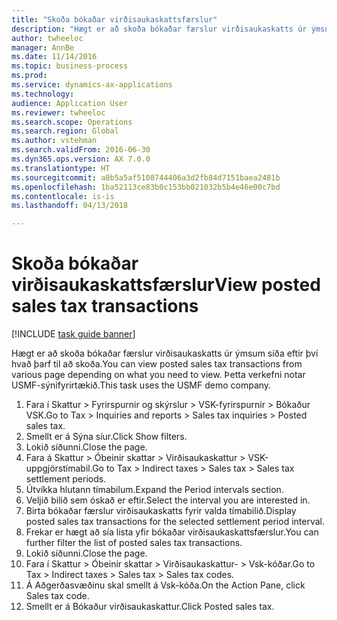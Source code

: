 ```yaml
--- 
title: "Skoða bókaðar virðisaukaskattsfærslur"
description: "Hægt er að skoða bókaðar færslur virðisaukaskatts úr ýmsum síða eftir því hvað þarf til að skoða."
author: twheeloc
manager: AnnBe
ms.date: 11/14/2016
ms.topic: business-process
ms.prod: 
ms.service: dynamics-ax-applications
ms.technology: 
audience: Application User
ms.reviewer: twheeloc
ms.search.scope: Operations
ms.search.region: Global
ms.author: vstehman
ms.search.validFrom: 2016-06-30
ms.dyn365.ops.version: AX 7.0.0
ms.translationtype: HT
ms.sourcegitcommit: a8b5a5af5108744406a3d2fb84d7151baea2481b
ms.openlocfilehash: 1ba52113ce83b0c153bb021032b5b4e46e00c7bd
ms.contentlocale: is-is
ms.lasthandoff: 04/13/2018

---
```

# <a name="view-posted-sales-tax-transactions"></a><span data-ttu-id="b6fa2-103">Skoða bókaðar virðisaukaskattsfærslur</span><span class="sxs-lookup"><span data-stu-id="b6fa2-103">View posted sales tax transactions</span></span>

[!INCLUDE [task guide banner](../../includes/task-guide-banner.md)]

<span data-ttu-id="b6fa2-104">Hægt er að skoða bókaðar færslur virðisaukaskatts úr ýmsum síða eftir því hvað þarf til að skoða.</span><span class="sxs-lookup"><span data-stu-id="b6fa2-104">You can view posted sales tax transactions from various page depending on what you need to view.</span></span> <span data-ttu-id="b6fa2-105">Þetta verkefni notar USMF-sýnifyrirtækið.</span><span class="sxs-lookup"><span data-stu-id="b6fa2-105">This task uses the USMF demo company.</span></span>

1. <span data-ttu-id="b6fa2-106">Fara í Skattur > Fyrirspurnir og skýrslur > VSK-fyrirspurnir > Bókaður VSK.</span><span class="sxs-lookup"><span data-stu-id="b6fa2-106">Go to Tax > Inquiries and reports > Sales tax inquiries > Posted sales tax.</span></span>
2. <span data-ttu-id="b6fa2-107">Smellt er á Sýna síur.</span><span class="sxs-lookup"><span data-stu-id="b6fa2-107">Click Show filters.</span></span>
3. <span data-ttu-id="b6fa2-108">Lokið síðunni.</span><span class="sxs-lookup"><span data-stu-id="b6fa2-108">Close the page.</span></span>
4. <span data-ttu-id="b6fa2-109">Fara á Skattur > Óbeinir skattar > Virðisaukaskattur > VSK-uppgjörstímabil.</span><span class="sxs-lookup"><span data-stu-id="b6fa2-109">Go to Tax > Indirect taxes > Sales tax > Sales tax settlement periods.</span></span>
5. <span data-ttu-id="b6fa2-110">Útvíkka hlutann tímabilum.</span><span class="sxs-lookup"><span data-stu-id="b6fa2-110">Expand the Period intervals section.</span></span>
6. <span data-ttu-id="b6fa2-111">Veljið bilið sem óskað er eftir.</span><span class="sxs-lookup"><span data-stu-id="b6fa2-111">Select the interval you are interested in.</span></span>
7. <span data-ttu-id="b6fa2-112">Birta bókaðar færslur virðisaukaskatts fyrir valda tímabilið.</span><span class="sxs-lookup"><span data-stu-id="b6fa2-112">Display posted sales tax transactions for the selected settlement period interval.</span></span>
8. <span data-ttu-id="b6fa2-113">Frekar er hægt að sía lista yfir bókaðar virðisaukaskattsfærslur.</span><span class="sxs-lookup"><span data-stu-id="b6fa2-113">You can further filter the list of posted sales tax transactions.</span></span>
9. <span data-ttu-id="b6fa2-114">Lokið síðunni.</span><span class="sxs-lookup"><span data-stu-id="b6fa2-114">Close the page.</span></span>
10. <span data-ttu-id="b6fa2-115">Fara í Skattur > Óbeinir skattar > Virðisaukaskattur- > Vsk-kóðar.</span><span class="sxs-lookup"><span data-stu-id="b6fa2-115">Go to Tax > Indirect taxes > Sales tax > Sales tax codes.</span></span>
11. <span data-ttu-id="b6fa2-116">Á Aðgerðasvæðinu skal smellt á Vsk-kóða.</span><span class="sxs-lookup"><span data-stu-id="b6fa2-116">On the Action Pane, click Sales tax code.</span></span>
12. <span data-ttu-id="b6fa2-117">Smellt er á Bókaður virðisaukaskattur.</span><span class="sxs-lookup"><span data-stu-id="b6fa2-117">Click Posted sales tax.</span></span>


